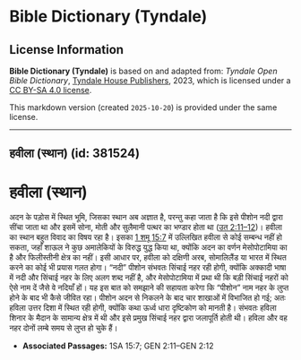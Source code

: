 # Bible Dictionary (Tyndale)

## License Information

**Bible Dictionary (Tyndale)** is based on and adapted from: _Tyndale Open Bible Dictionary_, [Tyndale House Publishers](https://tyndaleopenresources.com/), 2023, which is licensed under a [CC BY-SA 4.0 license](https://creativecommons.org/licenses/by-sa/4.0/legalcode.en).

This markdown version (created `2025-10-20`) is provided under the same license.



--------------------------------

## हवीला (स्थान) (id: 381524)

हवीला (स्थान)
=============

अदन के पड़ोस में स्थित भूमि, जिसका स्थान अब अज्ञात है, परन्तु कहा जाता है कि इसे पीशोन नदी द्वारा सींचा जाता था और इसमें सोना, मोती और सुलैमानी पत्थर का भण्डार होता था ([उत 2:11–12](https://ref.ly/Gen2:11-Gen2:12))। हवीला का स्थान बहुत विवाद का विषय रहा है। इसका [1 शमू 15:7](https://ref.ly/1Sam15:7) में उल्लिखित हवीला से कोई सम्बन्ध नहीं हो सकता, जहाँ शाऊल ने कुछ अमालेकियों के विरुद्ध युद्ध किया था, क्योंकि अदन का वर्णन मेसोपोटामिया का है और फिलीस्तीनी क्षेत्र का नहीं। इसी आधार पर, हवीला को दक्षिणी अरब, सोमालिलैंड या भारत में स्थित करने का कोई भी प्रयास गलत होगा। “नदी” पीशोन संभवतः सिंचाई नहर रही होगी, क्योंकि अक्कादी भाषा में नदी और सिंचाई नहर के लिए अलग शब्द नहीं है, और मेसोपोटामिया में प्रथा थी कि बड़ी सिंचाई नहरों को ऐसे नाम दें जैसे वे नदियाँ हों। यह इस बात को समझाने की सहायता करेगा कि “पीशोन” नाम नहर के लुप्त होने के बाद भी कैसे जीवित रहा। पीशोन अदन से निकलने के बाद चार शाखाओं में विभाजित हो गई; अतः हविला उत्तर दिशा में स्थित रही होगी, क्योंकि कथा ऊर्ध्व धारा दृष्टिकोण को मानती है। संभवतः हविला शिनार के मैदान के सामान्य क्षेत्र में थी और इसे प्रमुख सिंचाई नहर द्वारा जलापूर्ति होती थी। हविला और वह नहर दोनों लम्बे समय से लुप्त हो चुके हैं।

* **Associated Passages:** 1SA 15:7; GEN 2:11–GEN 2:12

